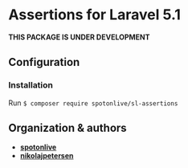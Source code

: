 # Assertions for Laravel 5.1

**THIS PACKAGE IS UNDER DEVELOPMENT**

## Configuration

### Installation
Run `$ composer require spotonlive/sl-assertions`

## Organization & authors
* [**spotonlive**](https://github.com/spotonlive)
* [**nikolajpetersen**](https://github.com/Nikolajpetersen)